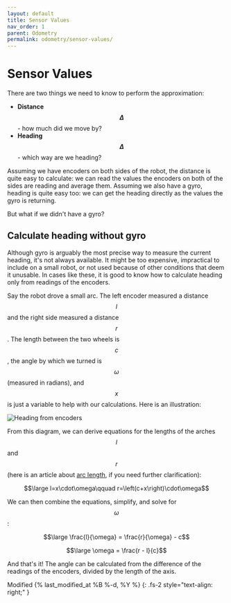 ```yaml
---
layout: default
title: Sensor Values
nav_order: 1
parent: Odometry
permalink: odometry/sensor-values/
---
```


# Sensor Values
There are two things we need to know to perform the approximation:
- **Distance $$Δ$$** - how much did we move by?
- **Heading $$Δ$$** - which way are we heading?

Assuming we have encoders on both sides of the robot, the distance is quite easy to calculate: we can read the values the encoders on both of the sides are reading and average them. Assuming we also have a gyro, heading is quite easy too: we can get the heading directly as the values the gyro is returning.

But what if we didn't have a gyro?


## Calculate heading without gyro
Although gyro is arguably the most precise way to measure the current heading, it's not always available. It might be too expensive, impractical to include on a small robot, or not used because of other conditions that deem it unusable. In cases like these, it is good to know how to calculate heading only from readings of the encoders.

Say the robot drove a small arc. The left encoder measured a distance $$l$$ and the right side measured a distance $$r$$. The length between the two wheels is $$c$$, the angle by which we turned is $$ω$$ (measured in radians), and $$x$$ is just a variable to help with our calculations. Here is an illustration:

![Heading from encoders]({{site.url}}/assets/images/odometry/heading-from-encoders.png "Heading from encoders")

From this diagram, we can derive equations for the lengths of the arches $$l$$ and $$r$$ (here is an article about [arc length](https://www.mathopenref.com/arclength.html), if you need further clarification):

$$\large l=x\cdot\omega\qquad r=\left(c+x\right)\cdot\omega$$

We can then combine the equations, simplify, and solve for $$ω$$:

$$\large \frac{l}{\omega} = \frac{r}{\omega} - c$$

$$\large \omega = \frac{r - l}{c}$$

And that's it! The angle can be calculated from the difference of the readings of the encoders, divided by the length of the axis.

Modified {% last_modified_at %B %-d, %Y %}
{: .fs-2 style="text-align: right;" }